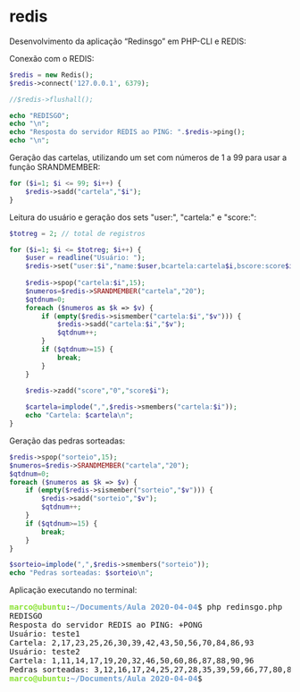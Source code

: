 # redis

Desenvolvimento da aplicação “Redinsgo” em PHP-CLI e REDIS:

Conexão com o REDIS:
```php
$redis = new Redis(); 
$redis->connect('127.0.0.1', 6379); 

//$redis->flushall();

echo "REDISGO"; 
echo "\n";
echo "Resposta do servidor REDIS ao PING: ".$redis->ping();
echo "\n";
```
Geração das cartelas, utilizando um set com números de 1 a 99 para usar a função SRANDMEMBER:
```php
for ($i=1; $i <= 99; $i++) {
    $redis->sadd("cartela","$i");
}
````

Leitura do usuário e geração dos sets "user:", "cartela:" e "score:":
```php
$totreg = 2; // total de registros

for ($i=1; $i <= $totreg; $i++) {
    $user = readline("Usuário: ");
    $redis->set("user:$i","name:$user,bcartela:cartela$i,bscore:score$i");
    
    $redis->spop("cartela:$i",15);
    $numeros=$redis->SRANDMEMBER("cartela","20");   
    $qtdnum=0;
    foreach ($numeros as $k => $v) {
        if (empty($redis->sismember("cartela:$i","$v"))) {
            $redis->sadd("cartela:$i","$v");            
            $qtdnum++;
        }
        if ($qtdnum>=15) {
            break;
        }        
    }    
    
    $redis->zadd("score","0","score$i");

    $cartela=implode(",",$redis->smembers("cartela:$i"));
    echo "Cartela: $cartela\n";
}
```
Geração das pedras sorteadas:
```php
$redis->spop("sorteio",15);
$numeros=$redis->SRANDMEMBER("cartela","20");   
$qtdnum=0;
foreach ($numeros as $k => $v) {
    if (empty($redis->sismember("sorteio","$v"))) {
        $redis->sadd("sorteio","$v");            
        $qtdnum++;
    }
    if ($qtdnum>=15) {
        break;
    }        
}    

$sorteio=implode(",",$redis->smembers("sorteio"));
echo "Pedras sorteadas: $sorteio\n";
```
Aplicação executando no terminal:
<pre><font color="#8AE234"><b>marco@ubuntu</b></font>:<font color="#729FCF"><b>~/Documents/Aula 2020-04-04</b></font>$ php redinsgo.php
REDISGO
Resposta do servidor REDIS ao PING: +PONG
Usuário: teste1
Cartela: 2,17,23,25,26,30,39,42,43,50,56,70,84,86,93
Usuário: teste2
Cartela: 1,11,14,17,19,20,32,46,50,60,86,87,88,90,96
Pedras sorteadas: 3,12,16,17,24,25,27,28,35,39,59,66,77,80,84
<font color="#8AE234"><b>marco@ubuntu</b></font>:<font color="#729FCF"><b>~/Documents/Aula 2020-04-04</b></font>$ 
</pre>

